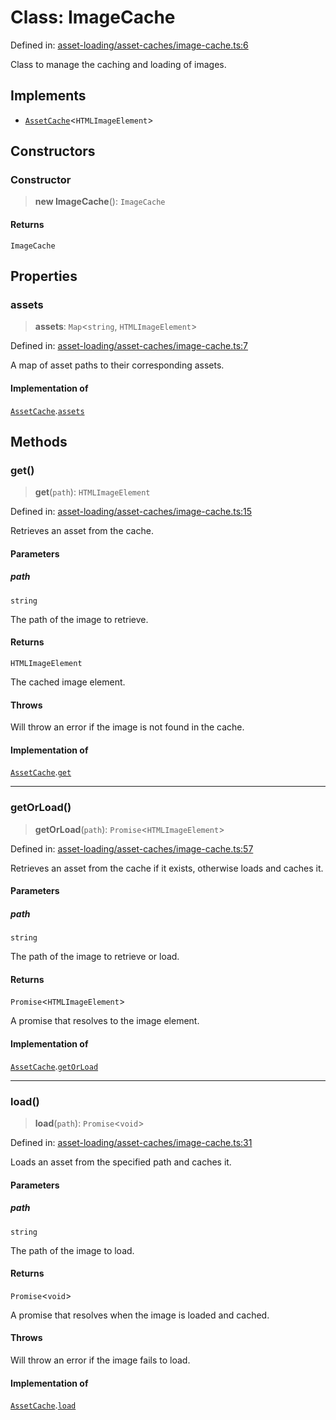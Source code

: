 # Class: ImageCache

Defined in: [asset-loading/asset-caches/image-cache.ts:6](https://github.com/Forge-Game-Engine/Forge/blob/6eae4e51dbdc502818b1c2f3a3ffce9e4a1fd125/src/asset-loading/asset-caches/image-cache.ts#L6)

Class to manage the caching and loading of images.

## Implements

- [`AssetCache`](../interfaces/AssetCache.md)\<`HTMLImageElement`\>

## Constructors

### Constructor

> **new ImageCache**(): `ImageCache`

#### Returns

`ImageCache`

## Properties

### assets

> **assets**: `Map`\<`string`, `HTMLImageElement`\>

Defined in: [asset-loading/asset-caches/image-cache.ts:7](https://github.com/Forge-Game-Engine/Forge/blob/6eae4e51dbdc502818b1c2f3a3ffce9e4a1fd125/src/asset-loading/asset-caches/image-cache.ts#L7)

A map of asset paths to their corresponding assets.

#### Implementation of

[`AssetCache`](../interfaces/AssetCache.md).[`assets`](../interfaces/AssetCache.md#assets)

## Methods

### get()

> **get**(`path`): `HTMLImageElement`

Defined in: [asset-loading/asset-caches/image-cache.ts:15](https://github.com/Forge-Game-Engine/Forge/blob/6eae4e51dbdc502818b1c2f3a3ffce9e4a1fd125/src/asset-loading/asset-caches/image-cache.ts#L15)

Retrieves an asset from the cache.

#### Parameters

##### path

`string`

The path of the image to retrieve.

#### Returns

`HTMLImageElement`

The cached image element.

#### Throws

Will throw an error if the image is not found in the cache.

#### Implementation of

[`AssetCache`](../interfaces/AssetCache.md).[`get`](../interfaces/AssetCache.md#get)

***

### getOrLoad()

> **getOrLoad**(`path`): `Promise`\<`HTMLImageElement`\>

Defined in: [asset-loading/asset-caches/image-cache.ts:57](https://github.com/Forge-Game-Engine/Forge/blob/6eae4e51dbdc502818b1c2f3a3ffce9e4a1fd125/src/asset-loading/asset-caches/image-cache.ts#L57)

Retrieves an asset from the cache if it exists, otherwise loads and caches it.

#### Parameters

##### path

`string`

The path of the image to retrieve or load.

#### Returns

`Promise`\<`HTMLImageElement`\>

A promise that resolves to the image element.

#### Implementation of

[`AssetCache`](../interfaces/AssetCache.md).[`getOrLoad`](../interfaces/AssetCache.md#getorload)

***

### load()

> **load**(`path`): `Promise`\<`void`\>

Defined in: [asset-loading/asset-caches/image-cache.ts:31](https://github.com/Forge-Game-Engine/Forge/blob/6eae4e51dbdc502818b1c2f3a3ffce9e4a1fd125/src/asset-loading/asset-caches/image-cache.ts#L31)

Loads an asset from the specified path and caches it.

#### Parameters

##### path

`string`

The path of the image to load.

#### Returns

`Promise`\<`void`\>

A promise that resolves when the image is loaded and cached.

#### Throws

Will throw an error if the image fails to load.

#### Implementation of

[`AssetCache`](../interfaces/AssetCache.md).[`load`](../interfaces/AssetCache.md#load)
